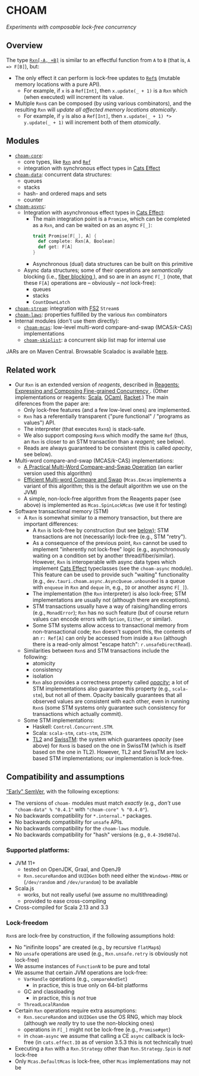 <!--

   SPDX-License-Identifier: Apache-2.0
   Copyright 2016-2024 Daniel Urban and contributors listed in NOTICE.txt

   Licensed under the Apache License, Version 2.0 (the "License");
   you may not use this file except in compliance with the License.
   You may obtain a copy of the License at

       http://www.apache.org/licenses/LICENSE-2.0

   Unless required by applicable law or agreed to in writing, software
   distributed under the License is distributed on an "AS IS" BASIS,
   WITHOUT WARRANTIES OR CONDITIONS OF ANY KIND, either express or implied.
   See the License for the specific language governing permissions and
   limitations under the License.

--->

# CHOAM

*Experiments with composable lock-free concurrency*

## Overview

The type [`Rxn[-A, +B]`](core/shared/src/main/scala/dev/tauri/choam/core/Rxn.scala)
is similar to an effectful function from `A` to `B` (that is, `A => F[B]`), but:

- The only effect it can perform is lock-free updates to
  [`Ref`s](core/shared/src/main/scala/dev/tauri/choam/refs/Ref.scala)
  (mutable memory locations with a pure API).
  - For example, if `x` is a `Ref[Int]`, then `x.update(_ + 1)` is a `Rxn` which
    (when executed) will increment its value.
- Multiple `Rxn`s can be composed (by using various combinators),
  and the resulting `Rxn` will *update all affected memory locations atomically*.
  - For example, if `y` is also a `Ref[Int]`, then `x.update(_ + 1) *> y.update(_ + 1)`
    will increment both of them *atomically*.

## Modules

- [`choam-core`](core/shared/src/main/scala/dev/tauri/choam/):
  - core types, like
    [`Rxn`](core/shared/src/main/scala/dev/tauri/choam/core/Rxn.scala) and
    [`Ref`](core/shared/src/main/scala/dev/tauri/choam/refs/Ref.scala)
  - integration with synchronous effect types in
    [Cats Effect](https://github.com/typelevel/cats-effect)
- [`choam-data`](data/shared/src/main/scala/dev/tauri/choam/data/):
  concurrent data structures:
  - queues
  - stacks
  - hash- and ordered maps and sets
  - counter
- [`choam-async`](async/shared/src/main/scala/dev/tauri/choam/async/):
  - Integration with asynchronous effect types in
    [Cats Effect](https://github.com/typelevel/cats-effect):
    - The main integration point is a `Promise`, which can be
      completed as a `Rxn`, and can be waited on as an async `F[_]`:
      ```scala
      trait Promise[F[_], A] {
        def complete: Rxn[A, Boolean]
        def get: F[A]
      }
      ```
    - Asynchronous (dual) data structures can be built on this primitive
  - Async data structures; some of their operations are
    *semantically* blocking (i.e., [fiber blocking
    ](https://typelevel.org/cats-effect/docs/thread-model#fiber-blocking-previously-semantic-blocking)),
    and so are in an async `F[_]` (note, that these `F[A]` operations are – obviously – *not* lock-free):
    - queues
    - stacks
    - `CountDownLatch`
- [`choam-stream`](stream/shared/src/main/scala/dev/tauri/choam/stream/):
  integration with [FS2](https://github.com/typelevel/fs2) `Stream`s
- [`choam-laws`](laws/shared/src/main/scala/dev/tauri/choam/laws/):
  properties fulfilled by the various `Rxn` combinators
- Internal modules (don't use them directly):
  - [`choam-mcas`](mcas/shared/src/main/scala/dev/tauri/choam/mcas/):
    low-level multi-word compare-and-swap (MCAS/*k*-CAS) implementations
  - [`choam-skiplist`](skiplist/jvm/src/main/scala/dev/tauri/choam/skiplist/):
    a concurrent skip list map for internal use

JARs are on Maven Central. Browsable Scaladoc is available [here](
https://www.javadoc.io/doc/dev.tauri/choam-docs_2.13/latest/index.html).

## Related work

- Our `Rxn` is an extended version of *reagents*, described in
  [Reagents: Expressing and Composing Fine-grained Concurrency
  ](https://web.archive.org/web/20220214132428/https://www.ccis.northeastern.edu/home/turon/reagents.pdf). (Other implementations or reagents:
  [Scala](https://github.com/aturon/ChemistrySet),
  [OCaml](https://github.com/ocamllabs/reagents),
  [Racket](https://github.com/aturon/Caper).)
  The main diferences from the paper are:
  - Only lock-free features (and a few low-level ones) are implemented.
  - `Rxn` has a referentially transparent ("pure functional" / "programs as values") API.
  - The interpreter (that executes `Rxn`s) is stack-safe.
  - We also support composing `Rxn`s which modify the same `Ref`
    (thus, an `Rxn` is closer to an STM transaction than a *reagent*;
    see below).
  - Reads are always guaranteed to be consistent (this is called *opacity*, see below).
- Multi-word compare-and-swap (MCAS/*k*-CAS) implementations:
  - [A Practical Multi-Word Compare-and-Swap Operation](https://web.archive.org/web/20220121034605/https://www.cl.cam.ac.uk/research/srg/netos/papers/2002-casn.pdf)
    (an earlier version used this algorithm)
  - [Efficient Multi-word Compare and Swap](https://web.archive.org/web/20220215225848/https://arxiv.org/pdf/2008.02527.pdf)
    (`Mcas.Emcas` implements a variant of this algorithm; this is the default algorithm we use on the JVM)
  - A simple, non-lock-free algorithm from the Reagents paper (see above) is implemented as
    `Mcas.SpinLockMcas` (we use it for testing)
- Software transactional memory (STM)
  - A `Rxn` is somewhat similar to a memory transaction, but there are
    important differences:
    - A `Rxn` is lock-free by construction (but see [below](#lock-freedom)); STM transactions are not (necessarily)
      lock-free (e.g., STM "retry").
    - As a consequence of the previous point, `Rxn` cannot be used to implement
      "inherently not lock-free" logic (e.g., asynchronously waiting on a
      condition set by another thread/fiber/similar). However, `Rxn` is
      interoperable with async data types which implement
      [Cats Effect](https://github.com/typelevel/cats-effect) typeclasses
      (see the `choam-async` module). This feature can be used to provide such
      "waiting" functionality (e.g., `dev.tauri.choam.async.AsyncQueue.unbounded`
      is a queue with `enqueue` in `Rxn` and `deque` in, e.g., `IO` or another async `F[_]`).
    - The implementation (the `Rxn` interpreter) is also lock-free; STM implementations
      are usually not (although there are exceptions).
    - STM transactions usually have a way of raising/handling errors
      (e.g., `MonadError`); `Rxn` has no such feature (but of course return
      values can encode errors with `Option`, `Either`, or similar).
    - Some STM systems allow access to transactional memory from
      non-transactional code; `Rxn` doesn't support this, the contents of an
      `r: Ref[A]` can only be accessed from inside a `Rxn` (although there is a
      read-only almost "escape hatch": `r.unsafeDirectRead`).
  - Similarities between `Rxn`s and STM transactions include the following:
    - atomicity
    - consistency
    - isolation
    - `Rxn` also provides a correctness property called
      [*opacity*](https://web.archive.org/web/20200918092715/https://nbronson.github.io/scala-stm/semantics.html#opacity);
      a lot of STM implementations also guarantee this property (e.g., `scala-stm`),
      but not all of them. Opacity basically guarantees that all observed values
      are consistent with each other, even in running `Rxn`s (some STM systems only
      guarantee such consistency for transactions which actually commit).
  - Some STM implementations:
    - Haskell: `Control.Concurrent.STM`.
    - Scala: `scala-stm`, `cats-stm`, `ZSTM`.
    - [TL2](https://web.archive.org/web/20220205171142/https://citeseerx.ist.psu.edu/viewdoc/download?doi=10.1.1.90.811&rep=rep1&type=pdf)
      and [SwissTM](https://web.archive.org/web/20220215230304/https://www.researchgate.net/profile/Aleksandar-Dragojevic/publication/37470225_Stretching_Transactional_Memory/links/0912f50d430e2cf991000000/Stretching-Transactional-Memory.pdf):
      the system which guarantees *opacity* (see above) for `Rxn`s is based on
      the one in SwissTM (which is itself based on the one in TL2). However, TL2 and SwissTM
      are lock-based STM implementations; our implementation is lock-free.

## Compatibility and assumptions

["Early" SemVer](https://www.scala-lang.org/blog/2021/02/16/preventing-version-conflicts-with-versionscheme.html#early-semver-and-sbt-version-policy), with the following exceptions:

- The versions of `choam-` modules must match *exactly* (e.g., *don't* use `"choam-data" % "0.4.1"`
  with `"choam-core" % "0.4.0"`).
- No backwards compatibility for `*.internal.*` packages.
- No backwards compatibility for `unsafe` APIs.
- No backwards compatibility for the `choam-laws` module.
- No backwards compatibility for "hash" versions (e.g., `0.4-39d987a`).

### Supported platforms:

- JVM 11+
  - tested on OpenJDK, Graal, and OpenJ9
  - `Rxn.secureRandom` and `UUIDGen` both need either the `Windows-PRNG`
    or (`/dev/random` and `/dev/urandom`) to be available
- Scala.js
  - works, but not really useful (we assume no multithreading)
  - provided to ease cross-compiling
- Cross-compiled for Scala 2.13 and 3.3

### Lock-freedom

`Rxn`s are lock-free by construction, if the following assumptions hold:

- No "inifinite loops" are created (e.g., by recursive `flatMap`s)
- No `unsafe` operations are used (e.g., `Rxn.unsafe.retry` is obviously not lock-free)
- We assume instances of `FunctionN` to be pure and total
- We assume that certain JVM operations are lock-free:
  - `VarHandle` operations (e.g., `compareAndSet`)
    - in practice, this is true only on 64-bit platforms
  - GC and classloading
    - in practice, this is *not* true
  - `ThreadLocalRandom`
- Certain `Rxn` operations require extra assumptions:
  - `Rxn.secureRandom` and `UUIDGen` use the OS RNG, which may block
    (although we *really* try to use the non-blocking ones)
  - operations in `F[_]` might not be lock-free (e.g., `Promise#get`)
  - in `choam-async` we assume that calling a CE `async` callback is lock-free
    (in `cats.effect.IO` as of version 3.5.3 this is not technically true)
- Executing a `Rxn` with a `Rxn.Strategy` other than `Rxn.Strategy.Spin`
  is *not* lock-free
- Only `Mcas.DefaultMcas` is lock-free, other `Mcas` implementations may not be
